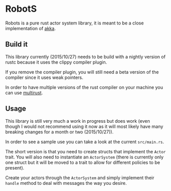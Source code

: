 # RobotS

Robots is a pure rust actor system library, it is meant to be a close implementation of [akka](akka.io).

## Build it

This library currently (2015/10/27) needs to be build with a nightly version of rustc because it
uses the clippy compiler plugin.

If you remove the compiler plugin, you will still need a beta version of the compiler since it uses
weak pointers.

In order to have multiple versions of the rust compiler on your machine you can use
[multirust](https://github.com/brson/multirust).

## Usage

This library is still very much a work in progress but does work (even though I would not recommend
using it now as it will most likely have many breaking changes for a month or two (2015/10/27)).

In order to see a sample use you can take a look at the current `src/main.rs`.

The short version is that you need to create structs that implement the `Actor` trait.
You will also need to instantiate an `ActorSystem` (there is currently only one struct but it will be
moved to a trait to allow for different policies to be present).

Create your actors through the `ActorSystem` and simply implement their `handle` method to deal
with messages the way you desire.
